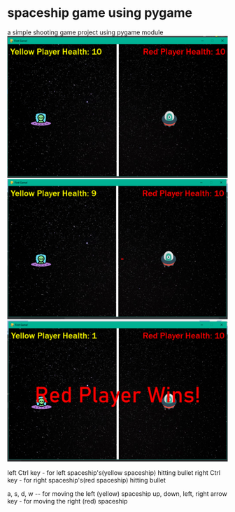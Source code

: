 # spaceship game using pygame

a simple shooting game project using pygame module
![image info](Visuals/image.png)
![image info](<Visuals/image(1).png>)
![image info](<Visuals/image(2).png>)

left Ctrl key - for left spaceship's(yellow spaceship) hitting bullet
right Ctrl key - for right spaceship's(red spaceship) hitting bullet

a, s, d, w -- for moving the left (yellow) spaceship
up, down, left, right arrow key - for moving the right (red) spaceship
